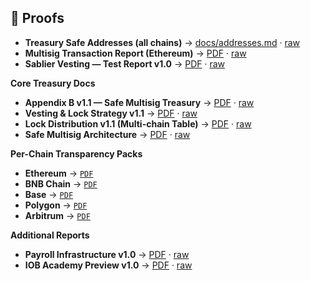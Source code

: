 ## 📂 Proofs

- **Treasury Safe Addresses (all chains)** → [docs/addresses.md](https://github.com/iobeatss/treasury/blob/main/docs/addresses.md) · [raw](https://raw.githubusercontent.com/iobeatss/treasury/main/docs/addresses.md)
- **Multisig Transaction Report (Ethereum)** → [PDF](https://github.com/iobeatss/treasury/blob/main/docs/proofs/2025-10-01_Multisig_Transaction_Report.pdf) · [raw](https://raw.githubusercontent.com/iobeatss/treasury/main/docs/proofs/2025-10-01_Multisig_Transaction_Report.pdf)
- **Sablier Vesting — Test Report v1.0** → [PDF](https://github.com/iobeatss/treasury/blob/main/docs/proofs/IOB_Sablier_Report_v1.0.pdf) · [raw](https://raw.githubusercontent.com/iobeatss/treasury/main/docs/proofs/IOB_Sablier_Report_v1.0.pdf)

**Core Treasury Docs**
- **Appendix B v1.1 — Safe Multisig Treasury** → [PDF](https://github.com/iobeatss/treasury/blob/main/docs/IOB_Treasury_AppendixB_v1.1.pdf) · [raw](https://raw.githubusercontent.com/iobeatss/treasury/main/docs/IOB_Treasury_AppendixB_v1.1.pdf)
- **Vesting & Lock Strategy v1.1** → [PDF](https://github.com/iobeatss/treasury/blob/main/docs/IOB_Vesting_Lock_Strategy_v1.1.pdf) · [raw](https://raw.githubusercontent.com/iobeatss/treasury/main/docs/IOB_Vesting_Lock_Strategy_v1.1.pdf)
- **Lock Distribution v1.1 (Multi-chain Table)** → [PDF](https://github.com/iobeatss/treasury/blob/main/docs/IOB_Treasury_Lock_Distribution_v1.1.pdf) · [raw](https://raw.githubusercontent.com/iobeatss/treasury/main/docs/IOB_Treasury_Lock_Distribution_v1.1.pdf)
- **Safe Multisig Architecture** → [PDF](https://github.com/iobeatss/treasury/blob/main/docs/IOB_Safe_Multisig_Architecture.pdf) · [raw](https://raw.githubusercontent.com/iobeatss/treasury/main/docs/IOB_Safe_Multisig_Architecture.pdf)

**Per-Chain Transparency Packs**
- **Ethereum** → [`PDF`](https://github.com/iobeatss/treasury/blob/main/docs/transparency/IOB_Treasury_Transparency_ETH_v1.0.pdf)  
- **BNB Chain** → [`PDF`](https://github.com/iobeatss/treasury/blob/main/docs/transparency/IOB_Treasury_Transparency_BNB_v1.0.pdf)  
- **Base** → [`PDF`](https://github.com/iobeatss/treasury/blob/main/docs/transparency/IOB_Treasury_Transparency_Base_v1.0.pdf)  
- **Polygon** → [`PDF`](https://github.com/iobeatss/treasury/blob/main/docs/transparency/IOB_Treasury_Transparency_Polygon_v1.0.pdf)  
- **Arbitrum** → [`PDF`](https://github.com/iobeatss/treasury/blob/main/docs/transparency/IOB_Treasury_Transparency_Arbitrum_v1.0.pdf)

**Additional Reports**
- **Payroll Infrastructure v1.0** → [PDF](https://github.com/iobeatss/treasury/blob/main/docs/IOB_Payroll_Infrastructure_v1.0.pdf) · [raw](https://raw.githubusercontent.com/iobeatss/treasury/main/docs/IOB_Payroll_Infrastructure_v1.0.pdf)
- **IOB Academy Preview v1.0** → [PDF](https://github.com/iobeatss/treasury/blob/main/docs/IOB_Academy_Preview_v1.0.pdf) · [raw](https://raw.githubusercontent.com/iobeatss/treasury/main/docs/IOB_Academy_Preview_v1.0.pdf)
